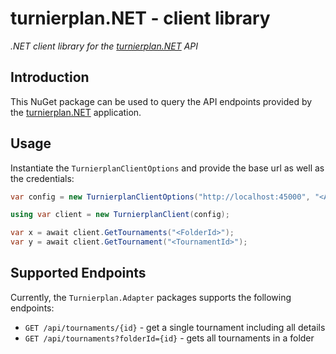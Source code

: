 # turnierplan.NET - client library

*.NET client library for the [turnierplan.NET](https://github.com/turnierplan-NET/turnierplan.NET) API*

## Introduction

This NuGet package can be used to query the API endpoints provided by the [turnierplan.NET](https://github.com/turnierplan-NET/turnierplan.NET) application.

## Usage

Instantiate the `TurnierplanClientOptions` and provide the base url as well as the credentials:

```cs
var config = new TurnierplanClientOptions("http://localhost:45000", "<ApiKey>", "<ApiKeySecret>");

using var client = new TurnierplanClient(config);

var x = await client.GetTournaments("<FolderId>");
var y = await client.GetTournament("<TournamentId>");
```

## Supported Endpoints

Currently, the `Turnierplan.Adapter` packages supports the following endpoints:

- `GET /api/tournaments/{id}` - get a single tournament including all details
- `GET /api/tournaments?folderId={id}` - gets all tournaments in a folder
